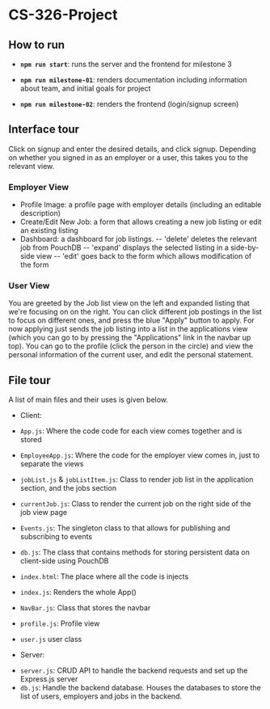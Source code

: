 # CS-326-Project

## How to run

-  **`npm run start`**: runs the server and the frontend for milestone 3

-  **`npm run milestone-01`**: renders documentation including information about team, and initial goals for project

-  **`npm run milestone-02`**: renders the frontend (login/signup screen)

  

## Interface tour
Click on signup and enter the desired details, and click signup. Depending on whether you signed in as an employer or a user, this takes you to the relevant view.
### Employer View
- Profile Image: a profile page with employer details (including an editable description)
- Create/Edit New Job: a form that allows creating a new job listing or edit an existing listing
- Dashboard: a dashboard for job listings.
--  'delete' deletes the relevant job from PouchDB
-- 'expand' displays the selected listing in a side-by-side view
--  'edit' goes back to the form which allows modification of the form

### User View
You are greeted by the Job list view on the left and expanded listing that we're focusing on on the right. You can click different job postings in the list to focus on different ones, and press the blue "Apply" button to apply. For now applying just sends the job listing into a list in the applications view (which you can go to by pressing the "Applications" link in the navbar up top). You can go to the profile (click the person in the circle) and view the personal information of the current user, and edit the personal statement.

  

## File tour
A list of main files and their uses is given below.
- Client: 
*  `App.js`: Where the code code for each view comes together and is stored

*  `EmployeeApp.js`: Where the code for the employer view comes in, just to separate the views

*  `jobList.js` & `jobListItem.js`: Class to render job list in the application section, and the jobs section

*  `currentJob.js`: Class to render the current job on the right side of the job view page

*  `Events.js`: The singleton class to that allows for publishing and subscribing to events

*  `db.js`: The class that contains methods for storing persistent data on client-side using PouchDB

*  `index.html`: The place where all the code is injects

*  `index.js`: Renders the whole App()

*  `NavBar.js`: Class that stores the navbar

*  `profile.js`: Profile view

*  `user.js` user class

- Server:
*  `server.js`: CRUD API to handle the backend requests and set up the Express.js server
*  `db.js`: Handle the backend database. Houses the databases to store the list of users, employers and jobs in the backend.